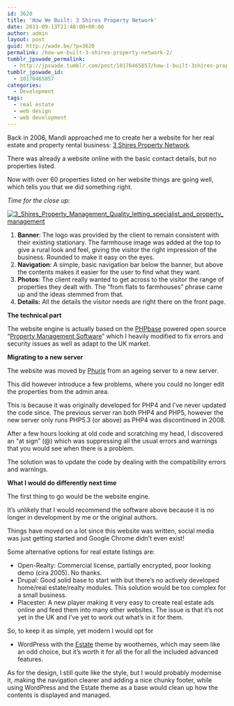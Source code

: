 ```yaml
---
id: 3620
title: 'How We Built: 3 Shires Property Network'
date: 2011-09-13T21:48:00+00:00
author: admin
layout: post
guid: http://wade.be/?p=3620
permalink: /how-we-built-3-shires-property-network-2/
tumblr_jpswade_permalink:
  - http://jpswade.tumblr.com/post/10176465857/how-i-built-3shires-property-network
tumblr_jpswade_id:
  - 10176465857
categories:
  - Development
tags:
  - real estate
  - web design
  - web development
---
```

<p class="lead">
  Back in 2006, Mandi approached me to create her a website for her real estate and property rental business: <a href="http://www.3shires.net/">3 Shires Property Network</a>.
</p>

There was already a website online with the basic contact details, but no properties listed.

Now with over 60 properties listed on her website things are going well, which tells you that we did something right.

_Time for the close up:_

[<img class="alignnone size-medium wp-image-3641" src="http://wade.be/upload/3_Shires_Property_Management_Quality_letting_specialist_and_property_management-300x214.png" alt="3_Shires_Property_Management_Quality_letting_specialist_and_property_management" srcset="http://wade.be/upload/3_Shires_Property_Management_Quality_letting_specialist_and_property_management-300x214.png 300w, http://wade.be/upload/3_Shires_Property_Management_Quality_letting_specialist_and_property_management.png 768w" sizes="(max-width: 300px) 100vw, 300px" />](http://wade.be/upload/3_Shires_Property_Management_Quality_letting_specialist_and_property_management.png) 

  1. **Banner**: The logo was provided by the client to remain consistent with their existing stationary. The farmhouse image was added at the top to give a rural look and feel, giving the visitor the right impression of the business. Rounded to make it easy on the eyes.
  2. **Navigation**: A simple, basic navigation bar below the banner, but above the contents makes it easier for the user to find what they want.
  3. **Photos**: The client really wanted to get across to the visitor the range of properties they dealt with. The “from flats to farmhouses” phrase came up and the ideas stemmed from that.
  4. **Details:** All the details the visitor needs are right there on the front page.

**The technical part**

The website engine is actually based on the [PHPbase](http://labs.phurix.net/posts/phpbase-web-framework) powered open source “[Property Management Software](http://freshmeat.net/projects/property-management-software)&#8221; which I heavily modified to fix errors and security issues as well as adapt to the UK market.

**Migrating to a new server**

The website was moved by [Phurix](http://www.phurix.co.uk/) from an ageing server to a new server.

This did however introduce a few problems, where you could no longer edit the properties from the admin area.

This is because it was originally developed for PHP4 and I’ve never updated the code since. The previous server ran both PHP4 and PHP5, however the new server only runs PHP5.3 (or above) as PHP4 was discontinued in 2008.

After a few hours looking at old code and scratching my head, I discovered an “at sign” (@) which was suppressing all the usual errors and warnings that you would see when there is a problem.

The solution was to update the code by dealing with the compatibility errors and warnings.

**What I would do differently next time**

The first thing to go would be the website engine.

It’s unlikely that I would recommend the software above because it is no longer in development by me or the original authors.

Things have moved on a lot since this website was written, social media was just getting started and Google Chrome didn’t even exist!

Some alternative options for real estate listings are:

  * Open-Realty: Commercial license, partially encrypted, poor looking demo (cira 2005). No thanks.
  * Drupal: Good solid base to start with but there’s no actively developed home/real estate/realty modules. This solution would be too complex for a small business.
  * Placester: A new player making it very easy to create real estate ads online and feed them into many other websites. The issue is that it’s not yet in the UK and I’ve yet to work out what’s in it for them.

So, to keep it as simple, yet modern I would opt for

  * WordPress with the [Estate](http://www.woothemes.com/2010/07/estate/) theme by woothemes, which may seem like an odd choice, but it’s worth it for all the for all the included advanced features.

As for the design, I still quite like the style, but I would probably modernise it, making the navigation clearer and adding a nice chunky footer, while using WordPress and the Estate theme as a base would clean up how the contents is displayed and managed.